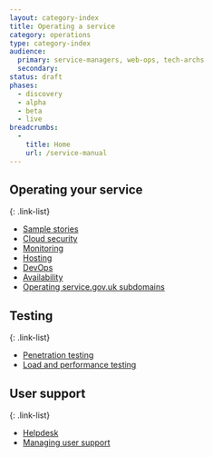 ```yaml
---
layout: category-index
title: Operating a service
category: operations
type: category-index
audience:
  primary: service-managers, web-ops, tech-archs
  secondary: 
status: draft
phases:
  - discovery
  - alpha
  - beta
  - live
breadcrumbs:
  -
    title: Home
    url: /service-manual
---
```



## Operating your service

{: .link-list} 
* [Sample stories](/service-manual/operations/web-operations-stories)
* [Cloud security](/service-manual/operations/cloud-security)
* [Monitoring](/service-manual/operations/monitoring)
* [Hosting](/service-manual/operations/hosting)
* [DevOps](/service-manual/operations/devops)
* [Availability](/service-manual/operations/uptime-and-availability)
* [Operating service.gov.uk subdomains](/service-manual/operations/operating-servicegovuk-subdomains)

## Testing

{: .link-list} 
* [Penetration testing](/service-manual/operations/penetration-testing)
* [Load and performance testing](/service-manual/operations/load-and-performance-testing)

## User support

{: .link-list} 
* [Helpdesk](/service-manual/operations/helpdesk)
* [Managing user support](/service-manual/operations/managing-user-support)
